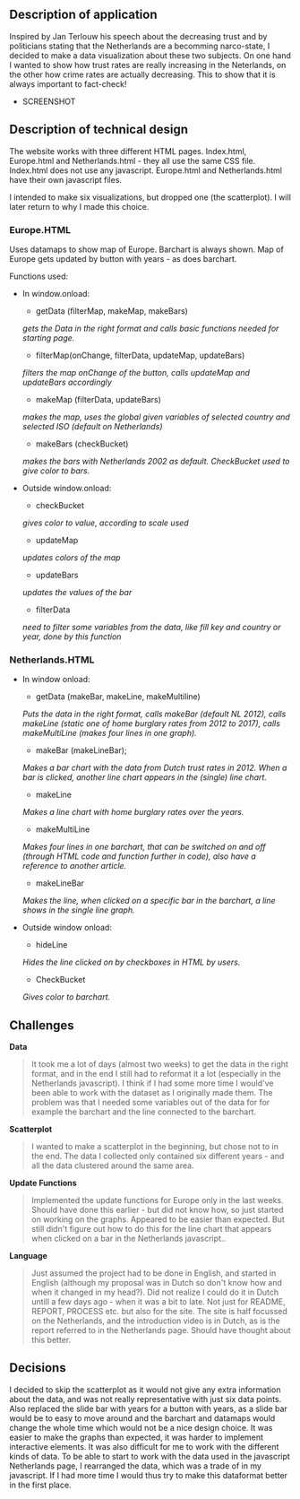## Description of application

Inspired by Jan Terlouw his speech about the decreasing trust and by politicians stating that the Netherlands are a becomming narco-state, I decided to make a data visualization about these two subjects. On one hand I wanted to show how trust rates are really increasing in the Neterlands, on the other how crime rates are actually decreasing. This to show that it is always important to fact-check!

- SCREENSHOT

## Description of technical design

The website works with three different HTML pages.
Index.html, Europe.html and Netherlands.html - they all use the same CSS file. Index.html does not use any javascript. Europe.html and Netherlands.html have their own javascript files.

I intended to make six visualizations, but dropped one (the scatterplot). I will later return to why I made this choice.

### Europe.HTML

Uses datamaps to show map of Europe. Barchart is always shown. Map of Europe gets updated by button with years - as does barchart.

Functions used:  
- In window.onload:

  - getData (filterMap, makeMap, makeBars)

  *gets the Data in the right format and calls basic functions needed for starting page.*

  - filterMap(onChange, filterData, updateMap, updateBars)

  *filters the map onChange of the button, calls updateMap and updateBars accordingly*

  - makeMap (filterData, updateBars)

  *makes the map, uses the global given variables of selected country and selected ISO (default on Netherlands)*

  - makeBars (checkBucket)

  *makes the bars with Netherlands 2002 as default. CheckBucket used to give color to bars.*

- Outside window.onload:

  - checkBucket

  *gives color to value, according to scale used*

  - updateMap

  *updates colors of the map*

  - updateBars

  *updates the values of the bar*

  - filterData

  *need to filter some variables from the data, like fill key and country or year, done by this function*

### Netherlands.HTML

- In window onload:

  - getData (makeBar, makeLine, makeMultiline)

  *Puts the data in the right format, calls makeBar (default NL 2012), calls makeLine (static one of home burglary rates from 2012 to 2017), calls makeMultiLine (makes four lines in one graph).*

  - makeBar (makeLineBar);

  *Makes a bar chart with the data from Dutch trust rates in 2012. When a bar is clicked, another line chart appears in the (single) line chart.*

  - makeLine

  *Makes a line chart with home burglary rates over the years.*

  - makeMultiLine

  *Makes four lines in one barchart, that can be switched on and off (through HTML code and function further in code), also have a reference to another article.*

  - makeLineBar

  *Makes the line, when clicked on a specific bar in the barchart, a line shows in the single line graph.*

- Outside window onload:

  - hideLine

  *Hides the line clicked on by checkboxes in HTML by users.*

  - CheckBucket

  *Gives color to barchart.*


## Challenges

**Data**
> It took me a lot of days (almost two weeks) to get the data in the right format, and in the end I still had to reformat it a lot (especially in the Netherlands javascript). I think if I had some more time I would've been able to work with the dataset as I originally made them. The problem was that I needed some variables out of the data for for example the barchart and the line connected to the barchart.

**Scatterplot**
> I wanted to make a scatterplot in the beginning, but chose not to in the end. The data I collected only contained six different years - and all the data clustered around the same area.

**Update Functions**
> Implemented the update functions for Europe only in the last weeks. Should have done this earlier - but did not know how, so just started on working on the graphs. Appeared to be easier than expected. But still didn't figure out how to do this for the line chart that appears when clicked on a bar in the Netherlands javascript..

**Language**
> Just assumed the project had to be done in English, and started in English (although my proposal was in Dutch so don't know how and when it changed in my head?). Did not realize I could do it in Dutch untill a few days ago - when it was a bit to late. Not just for README, REPORT, PROCESS etc. but also for the site. The site is half focussed on the Netherlands, and the introduction video is in Dutch, as is the report referred to in the Netherlands page. Should have thought about this better.

## Decisions

I decided to skip the scatterplot as it would not give any extra information about the data, and was not really representative with just six data points. Also replaced the slide bar with years for a button with years, as a slide bar would be to easy to move around and the barchart and datamaps would change the whole time which would not be a nice design choice. It was easier to make the graphs than expected, it was harder to implement interactive elements. It was also difficult for me to work with the different kinds of data. To be able to start to work with the data used in the javascript Netherlands page, I rearranged the data, which was a trade of in my javascript. If I had more time I would thus try to make this dataformat better in the first place.

